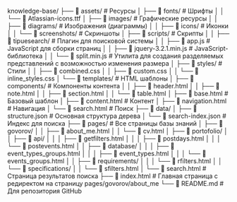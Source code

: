 knowledge-base/
├── 📁 assets/                          # Ресурсы
│   ├── 📁 fonts/                       # Шрифты
│   │   └── 📄 Atlassian-icons.ttf
│   ├── 📁 images/                      # Графические ресурсы
│   │   ├── 📁 diagrams/                # Изображения (диаграммы)
│   │   ├── 📁 icons/                   # Иконки
│   │   └── 📁 screenshots/             # Скриншоты
│   ├── 📁 scripts/                     # Скрипты
│   │   ├── 📁 tipuesearch/             # Плагин для поисковой системы
│   │   ├── 📄 app.js                   # JavaScript для сборки страниц
│   │   ├── 📄 jquery-3.2.1.min.js      # JavaScript-библиотека
│   │   └── 📄 split.min.js             # Утилита для создания разделяемых представлений с возможностью изменения размера
│   ├── 📁 styles/                      # Стили
│   │   ├── 📄 combined.css
│   │   ├── 📄 custom.css
│   │   └── 📄 inline_styles.css
│   └── 📁 templates/                   # HTML шаблоны
│       ├── 📁 components/              # Компоненты контента
│       │   ├── 📄 header.html
│       │   ├── 📄 note.html
│       │   ├── 📄 section.html
│       │   └── 📄 table.html
│       ├── 📄 base.html                # Базовый шаблон
│       ├── 📄 content.html             # Контент 
│       ├── 📄 navigation.html          # Навигация 
│       └── 📄 search.html              # Поиск 
├── 📁 data/
│   ├── 📄 structure.json               # Основная структура дерева
│   └── 📄 search-index.json            # Индекс для поиска
├── 📁 pages/                           # Все страницы базы знаний
│   ├── 📁 govorov/
│   │   ├── 📄 about_me.html
│   │   └── 📄 cv.html
│   ├── 📁 portofolio/
│   │   ├── 📁 api/
│   │   │   ├── 📄 getfilters.html
│   │   │   ├── 📄 postdays.html
│   │   │   └── 📄 postevents.html
│   │   ├── 📁 database/
│   │   │   ├── 📄 event_types_groups.html
│   │   │   ├── 📄 event_types.html
│   │   │   └── 📄 events_groups.html
│   │   ├── 📁 requirements/
│   │   │   └── 📄 rfilters.html
│   │   └── 📁 specifications/
│   │       └── 📄 sfilters.html
│   └── 📄 search.html                  # Страница результатов поиска
├── 📄 index.html                       # Главная страница с редиректом на страницу pages/govorov/about_me
└── 📄 README.md                        # Для репозитория GitHub